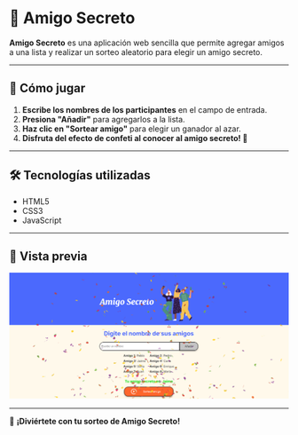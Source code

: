 # 🎁 Amigo Secreto

**Amigo Secreto** es una aplicación web sencilla que permite agregar amigos a una lista y realizar un sorteo aleatorio para elegir un amigo secreto.  

---

## 🚀 **Cómo jugar**
1. **Escribe los nombres de los participantes** en el campo de entrada.
2. **Presiona "Añadir"** para agregarlos a la lista.
3. **Haz clic en "Sortear amigo"** para elegir un ganador al azar.
4. **Disfruta del efecto de confeti al conocer al amigo secreto! 🎉**

---

## 🛠️ **Tecnologías utilizadas**
- HTML5
- CSS3
- JavaScript

---

## 📌 **Vista previa**
![Vista previa](assets/img/vista-previa.png)

---

🎁 **¡Diviértete con tu sorteo de Amigo Secreto!**  
